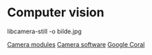 # Computer vision

libcamera-still -o bilde.jpg

[Camera modules](https://www.raspberrypi.com/documentation/accessories/camera.html)
[Camera software](https://www.raspberrypi.com/documentation/computers/camera_software.html)
[Google Coral](https://coral.ai/docs/accelerator/get-started)
